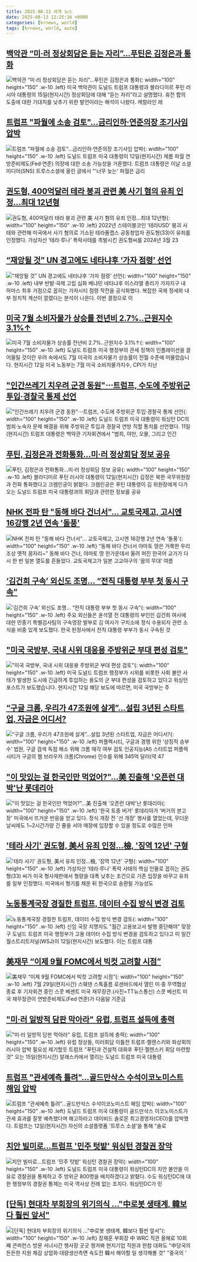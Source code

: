 ```yaml
---
title: 2025.08.13 세계 뉴스
date: 2025-08-13 12:25:16 +0900
categories: [krnews, world]
tags: [krnews, world, auto]
---
```

## [백악관 “미·러 정상회담은 듣는 자리”…푸틴은 김정은과 통화](https://n.news.naver.com/mnews/article/005/0001795567)

![백악관 “미·러 정상회담은 듣는 자리”…푸틴은 김정은과 통화](https://mimgnews.pstatic.net/image/origin/005/2025/08/13/1795567.jpg?type=nf220_150){: width="100" height="150" .w-10 .left}
미국 백악관이 도널드 트럼프 대통령과 블라디미르 푸틴 러시아 대통령의 15일(현지시간) 정상회담에 대해 “듣는 자리”라고 설명했다. 휴전 합의 도출에 대한 기대치를 낮추기 위한 발언이라는 해석이 나왔다. 캐럴라인 레

## [트럼프 "파월에 소송 검토"…금리인하·연준의장 조기사임 압박](https://n.news.naver.com/mnews/article/008/0005235140)

![트럼프 "파월에 소송 검토"…금리인하·연준의장 조기사임 압박](https://mimgnews.pstatic.net/image/origin/008/2025/08/13/5235140.jpg?type=nf220_150){: width="100" height="150" .w-10 .left}
도널드 트럼프 미국 대통령이 12일(현지시간) 제롬 파월 연방준비제도(Fed·연준) 의장에 대한 소송 가능성을 거론했다. 트럼프 대통령은 이날 소셜미디어(SNS) 트루스소셜에 올린 글에서 "'너무 늦는' 파월은 금리

## [권도형, 400억달러 테라 붕괴 관련 美 사기 혐의 유죄 인정…최대 12년형](https://n.news.naver.com/mnews/article/018/0006088382)

![권도형, 400억달러 테라 붕괴 관련 美 사기 혐의 유죄 인정…최대 12년형](https://mimgnews.pstatic.net/image/origin/018/2025/08/13/6088382.jpg?type=nf220_150){: width="100" height="150" .w-10 .left}
2022년 스테이블코인 ‘테라USD’ 붕괴 사태와 관련해 미국에서 사기 혐의로 기소된 테라폼랩스 공동창업자 권도형(33)이 유죄를 인정했다. 가상자산 ‘테라·루나’ 폭락사태를 촉발시킨 권도형씨를 2024년 3월 23

## [“재앙될 것” UN 경고에도 네타냐후 ‘가자 점령’ 선언](https://n.news.naver.com/mnews/article/366/0001099702)

![“재앙될 것” UN 경고에도 네타냐후 ‘가자 점령’ 선언](https://mimgnews.pstatic.net/image/origin/366/2025/08/12/1099702.jpg?type=nf220_150){: width="100" height="150" .w-10 .left}
내부 반발·국제 고립 심화 베냐민 네타냐후 이스라엘 총리가 가자지구 내 하마스 최후 거점으로 꼽히는 가자시티 점령 작전을 공식화했다. 복잡한 국제 정세와 내부 정치적 계산이 깔렸다는 분석이 나온다. 이번 결정으로 이

## [미국 7월 소비자물가 상승률 전년비 2.7%‥근원지수 3.1%↑](https://n.news.naver.com/mnews/article/214/0001442405)

![미국 7월 소비자물가 상승률 전년비 2.7%‥근원지수 3.1%↑](https://mimgnews.pstatic.net/image/origin/214/2025/08/12/1442405.jpg?type=nf220_150){: width="100" height="150" .w-10 .left}
도널드 트럼프 미국 행정부의 관세 정책이 인플레이션을 끌어올릴 것이란 우려 속에서도 7월 미국의 소비자물가 상승률이 전월 수준에 머물렀습니다. 현지시간 12일 미국 노동부는 7월 미국 소비자물가지수, CPI가 지난

## ["인간쓰레기 치우려 군경 동원"⋯트럼프, 수도에 주방위군 투입·경찰국 통제 선언](https://n.news.naver.com/mnews/article/031/0000956440)

!["인간쓰레기 치우려 군경 동원"⋯트럼프, 수도에 주방위군 투입·경찰국 통제 선언](https://mimgnews.pstatic.net/image/origin/031/2025/08/12/956440.jpg?type=nf220_150){: width="100" height="150" .w-10 .left}
도널드 트럼프 미국 대통령이 워싱턴 DC의 범죄·노숙자 문제 해결을 위해 주방위군 투입과 경찰국 연방 직할 통치를 선언했다. 11일(현지시간) 트럼프 대통령은 백악관 기자회견에서 "범죄, 야만, 오물, 그리고 인간

## [푸틴, 김정은과 전화통화…미·러 정상회담 정보 공유](https://n.news.naver.com/mnews/article/277/0005636405)

![푸틴, 김정은과 전화통화…미·러 정상회담 정보 공유](https://mimgnews.pstatic.net/image/origin/277/2025/08/13/5636405.jpg?type=nf220_150){: width="100" height="150" .w-10 .left}
블라디미르 푸틴 러시아 대통령이 12일(현지시간) 김정은 북한 국무위원장과 전화 통화했다고 크렘린궁이 밝혔다. 크렘린궁은 푸틴 대통령이 김 위원장에게 다가오는 도널드 트럼프 미국 대통령과의 회담과 관련한 정보를 공유

## [NHK 전파 탄 "동해 바다 건너서"… 교토국제고, 고시엔 16강행 2년 연속 '돌풍'](https://n.news.naver.com/mnews/article/014/0005391080)

![NHK 전파 탄 "동해 바다 건너서"… 교토국제고, 고시엔 16강행 2년 연속 '돌풍'](https://mimgnews.pstatic.net/image/origin/014/2025/08/13/5391080.jpg?type=nf220_150){: width="100" height="150" .w-10 .left}
“동해 바다 건너서 야마토 땅은 거룩한 우리 조상 옛적 꿈자리~” 동해 바다 건너, 야마토 땅 한가운데서 울려 퍼진 한국어 교가가 다시 한 번 일본 열도를 흔들었다. 교토국제고가 일본 고교야구의 ‘꿈의 무대’ 여름

## [‘김건희 구속’ 외신도 조명… “전직 대통령 부부 첫 동시 구속”](https://n.news.naver.com/mnews/article/082/0001339836)

![‘김건희 구속’ 외신도 조명… “전직 대통령 부부 첫 동시 구속”](https://mimgnews.pstatic.net/image/origin/082/2025/08/13/1339836.jpg?type=nf220_150){: width="100" height="150" .w-10 .left}
주요 외신들은 윤석열 전 대통령의 부인인 김건희 여사에 대한 민중기 특별검사팀의 구속영장 발부로 김 여사가 구치소에 정식 수용되자 관련 소식을 비중 있게 보도했다. 한국 헌정사에서 전직 대통령 부부가 동시 구속된 것

## ["미국 국방부, 국내 시위 대응용 주방위군 부대 편성 검토"](https://n.news.naver.com/mnews/article/214/0001442431)

!["미국 국방부, 국내 시위 대응용 주방위군 부대 편성 검토"](https://mimgnews.pstatic.net/image/origin/214/2025/08/13/1442431.jpg?type=nf220_150){: width="100" height="150" .w-10 .left}
미국 도널드 트럼프 행정부가 시위를 비롯한 사회 불안 사태가 발생한 도시에 긴급하게 투입하는 용도의 군 부대 편성을 검토하고 있다고 워싱턴포스트가 보도했습니다. 현지시간 12일 해당 보도에 따르면, 미국 국방부는 주

## [“구글 크롬, 우리가 47조원에 살게”…설립 3년된 스타트업, 자금은 어디서?](https://n.news.naver.com/mnews/article/009/0005540694)

![“구글 크롬, 우리가 47조원에 살게”…설립 3년된 스타트업, 자금은 어디서?](https://mimgnews.pstatic.net/image/origin/009/2025/08/13/5540694.jpg?type=nf220_150){: width="100" height="150" .w-10 .left}
퍼플렉시티, 구글과 경쟁 위한 ‘상징적 승부수’ 법원, 구글 검색 독점 해소 위해 크롬 매각 여부 검토 인공지능(AI) 스타트업 퍼플렉시티가 구글의 웹 브라우저 크롬(Chrome) 인수를 위해 345억 달러(약 47

## ["이 맛있는 걸 한국인만 먹었어?"…美 진출해 '오픈런 대박'난 롯데리아](https://n.news.naver.com/mnews/article/277/0005636493)

!["이 맛있는 걸 한국인만 먹었어?"…美 진출해 '오픈런 대박'난 롯데리아](https://mimgnews.pstatic.net/image/origin/277/2025/08/13/5636493.jpg?type=nf220_150){: width="100" height="150" .w-10 .left}
'한국 토종 버거' 롯데리아가 '버거의 본고장' 미국에서 뜨거운 반응을 얻고 있다. 정식 개장 전 '선 개장' 행사를 열었는데, 무더운 날씨에도 1~2시간가량 긴 줄을 서야 매장에 입장할 수 있을 정도로 수많은 인파

## ['테라 사기' 권도형, 美서 유죄 인정…檢, '징역 12년' 구형](https://n.news.naver.com/mnews/article/011/0004520361)

!['테라 사기' 권도형, 美서 유죄 인정…檢, '징역 12년' 구형](https://mimgnews.pstatic.net/image/origin/011/2025/08/13/4520361.jpg?type=nf220_150){: width="100" height="150" .w-10 .left}
가상자산 ‘테라·루나’ 폭락 사태의 핵심 인물로 꼽히는 권도형(33) 씨가 미국 형사재판에서 형량을 대폭 낮추는 조건으로 기존 입장을 바꾸고 유죄를 일부 인정했다. 미국에서 형기를 채운 뒤 한국으로 송환될 가능성도

## [노동통계국장 경질한 트럼프, 데이터 수집 방식 변경 검토](https://n.news.naver.com/mnews/article/001/0015563884)

![노동통계국장 경질한 트럼프, 데이터 수집 방식 변경 검토](https://mimgnews.pstatic.net/image/origin/001/2025/08/13/15563884.jpg?type=nf220_150){: width="100" height="150" .w-10 .left}
신임 국장 지명자도 "월간 고용보고서 발행 중단해야" 맞장구 도널드 트럼프 미국 행정부가 고용 데이터 수집 방식 변경을 검토하고 있다고 미 일간 월스트리트저널(WSJ)이 12일(현지시간) 보도했다. 이는 트럼프 대통

## [美재무 “이제 9월 FOMC에서 빅컷 고려할 시점”](https://n.news.naver.com/mnews/article/018/0006088444)

![美재무 “이제 9월 FOMC에서 빅컷 고려할 시점”](https://mimgnews.pstatic.net/image/origin/018/2025/08/13/6088444.jpg?type=nf220_150){: width="100" height="150" .w-10 .left}
7월 29일(현지시간) 스웨덴 스톡홀름 로센바드에서 열린 미·중 무역협상 종료 후 기자회견 중인 스콧 베센트 미국 재무장관.(사진=TT뉴스통신) 스콧 베선트 미국 재무장관이 연방준비제도(Fed·연준)가 다음달 기준금

## ["미·러 일방적 담판 막아라" 유럽, 트럼프 설득에 총력](https://n.news.naver.com/mnews/article/009/0005540482)

!["미·러 일방적 담판 막아라" 유럽, 트럼프 설득에 총력](https://mimgnews.pstatic.net/image/origin/009/2025/08/12/5540482.jpg?type=nf220_150){: width="100" height="150" .w-10 .left}
유럽 정상들, 미러회담 이틀전 트럼프·젤렌스키와 화상회의 러시아 압박 필요성 제기할듯 트럼프 "푸틴과 건설적 대화후 푸틴·젤렌스키 회담 마련할것" 오는 15일(현지시간) 알래스카에서 열리는 도널드 트럼프 미국 대통령

## [트럼프 "관세예측 틀려"…골드만삭스 수석이코노미스트 해임 압박](https://n.news.naver.com/mnews/article/421/0008426062)

![트럼프 "관세예측 틀려"…골드만삭스 수석이코노미스트 해임 압박](https://mimgnews.pstatic.net/image/origin/421/2025/08/13/8426062.jpg?type=nf220_150){: width="100" height="150" .w-10 .left}
도널드 트럼프 미국 대통령이 골드만삭스 이코노미스트가 관세 효과를 잘못 예측했다며 해고하라고 데이비드 솔로몬 최고경영자(CEO)를 압박했다. 트럼프는 12일(현지시간) 자신의 소셜플랫폼 '트루스 소셜'을 통해 "솔로

## [치안 빌미로…트럼프 '민주 텃밭' 워싱턴 경찰권 장악](https://n.news.naver.com/mnews/article/015/0005169922)

![치안 빌미로…트럼프 '민주 텃밭' 워싱턴 경찰권 장악](https://mimgnews.pstatic.net/image/origin/015/2025/08/12/5169922.jpg?type=nf220_150){: width="100" height="150" .w-10 .left}
도널드 트럼프 미국 대통령이 워싱턴DC의 치안 불안을 이유로 경찰권을 통제하고 주 방위군 800명을 배치하겠다고 밝혔다. 수도 워싱턴DC에 대한 행정부의 경찰권 통제는 미국 역사상 전례 없는 조치다. 워싱턴DC가 민

## [[단독] 현대차 부회장의 위기의식 …"中로봇 생태계, 韓보다 훨씬 앞서"](https://n.news.naver.com/mnews/article/009/0005540491)

![[단독] 현대차 부회장의 위기의식 …"中로봇 생태계, 韓보다 훨씬 앞서"](https://mimgnews.pstatic.net/image/origin/009/2025/08/12/5540491.jpg?type=nf220_150){: width="100" height="150" .w-10 .left}
장재훈 부회장 中 WRC 직관 올해로 10회째 콘퍼런스 방문 서너시간 행사장 곳곳 챙겨봐 현지기업 직원과 한참 대화도 "中당국의 든든한 지원 체감 상업화·대량생산측면 속도전 韓서 해야할 일 생각해볼 것" "중국의 '


